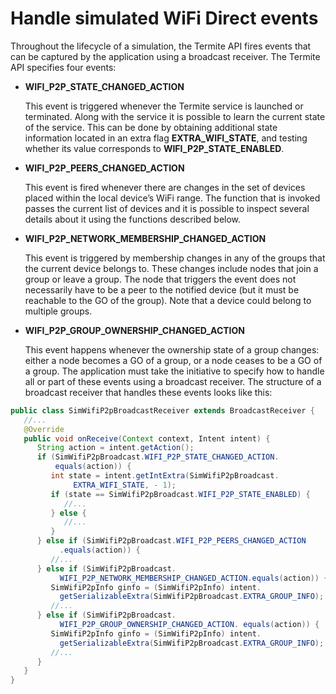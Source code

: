 # Handle simulated WiFi Direct events
Throughout the lifecycle of a simulation, the Termite API fires events that can be captured by the
application using a broadcast receiver. The Termite API specifies four events:

* **WIFI_P2P_STATE_CHANGED_ACTION**

   This event is triggered whenever the Termite service is launched or terminated. Along with the
service it is possible to learn the current state of the service. This can be done by obtaining
additional state information located in an extra flag **EXTRA_WIFI_STATE**, and testing whether its
value corresponds to **WIFI_P2P_STATE_ENABLED**.

* **WIFI_P2P_PEERS_CHANGED_ACTION**

   This event is fired whenever there are changes in the set of devices placed within the local
device’s WiFi range. The function that is invoked passes the current list of devices and it is
possible to inspect several details about it using the functions described below.

* **WIFI_P2P_NETWORK_MEMBERSHIP_CHANGED_ACTION**

   This event is triggered by membership changes in any of the groups that the current device
belongs to. These changes include nodes that join a group or leave a group. The node that triggers
the event does not necessarily have to be a peer to the notified device (but it must be reachable to
the GO of the group). Note that a device could belong to multiple groups.

* **WIFI_P2P_GROUP_OWNERSHIP_CHANGED_ACTION**

   This event happens whenever the ownership state of a group changes: either a node becomes a
GO of a group, or a node ceases to be a GO of a group.
The application must take the initiative to specify how to handle all or part of these events using a
broadcast receiver. The structure of a broadcast receiver that handles these events looks like this:

```java
public class SimWifiP2pBroadcastReceiver extends BroadcastReceiver {
   //...
   @Override
   public void onReceive(Context context, Intent intent) {
      String action = intent.getAction();
      if (SimWifiP2pBroadcast.WIFI_P2P_STATE_CHANGED_ACTION.
          equals(action)) {
         int state = intent.getIntExtra(SimWifiP2pBroadcast.
              EXTRA_WIFI_STATE, - 1);
         if (state == SimWifiP2pBroadcast.WIFI_P2P_STATE_ENABLED) {
            //...
         } else {
            //...
         }
      } else if (SimWifiP2pBroadcast.WIFI_P2P_PEERS_CHANGED_ACTION
           .equals(action)) {
         //...
      } else if (SimWifiP2pBroadcast.
           WIFI_P2P_NETWORK_MEMBERSHIP_CHANGED_ACTION.equals(action)) {
         SimWifiP2pInfo ginfo = (SimWifiP2pInfo) intent.
           getSerializableExtra(SimWifiP2pBroadcast.EXTRA_GROUP_INFO);
         //...
      } else if (SimWifiP2pBroadcast.
           WIFI_P2P_GROUP_OWNERSHIP_CHANGED_ACTION. equals(action)) {
         SimWifiP2pInfo ginfo = (SimWifiP2pInfo) intent.
           getSerializableExtra(SimWifiP2pBroadcast.EXTRA_GROUP_INFO);
         //...
      }
   }
}
```
